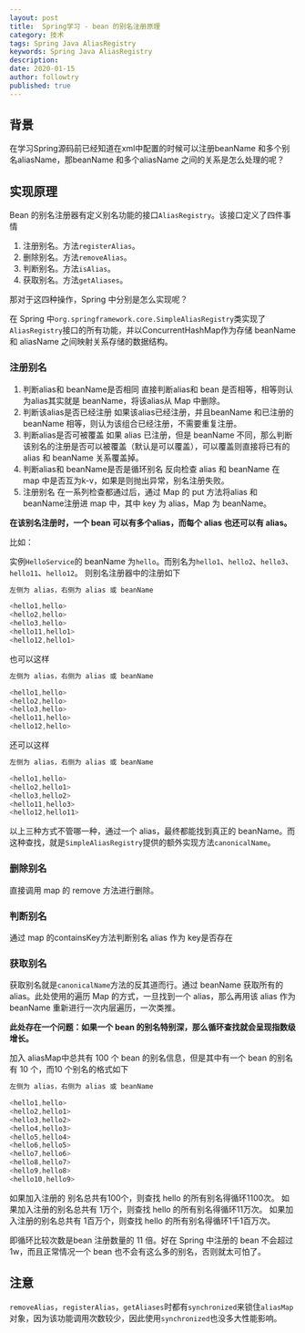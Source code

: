 ```yaml
---
layout: post
title:  Spring学习 - bean 的别名注册原理
category: 技术
tags: Spring Java AliasRegistry
keywords: Spring Java AliasRegistry
description: 
date: 2020-01-15
author: followtry
published: true
---
```



## 背景

在学习Spring源码前已经知道在xml中配置的时候可以注册beanName 和多个别名aliasName，那beanName 和多个aliasName 之间的关系是怎么处理的呢？

## 实现原理

Bean 的别名注册器有定义别名功能的接口`AliasRegistry`。该接口定义了四件事情

1. 注册别名。方法`registerAlias`。
2. 删除别名。方法`removeAlias`。
3. 判断别名。方法`isAlias`。
4. 获取别名。方法`getAliases`。

那对于这四种操作，Spring 中分别是怎么实现呢？

在 Spring 中`org.springframework.core.SimpleAliasRegistry`类实现了`AliasRegistry`接口的所有功能，并以ConcurrentHashMap作为存储 beanName 和 aliasName 之间映射关系存储的数据结构。

### 注册别名

1. 判断alias和 beanName是否相同
   直接判断alias和 bean 是否相等，相等则认为alias其实就是 beanName，将该alias从 Map 中删除。
2. 判断该alias是否已经注册
   如果该alias已经注册，并且beanName 和已注册的 beanName 相等，则认为该组合已经注册，不需要重复注册。
3. 判断alias是否可被覆盖
   如果 alias 已注册，但是 beanName 不同，那么判断该别名的注册是否可以被覆盖（默认是可以覆盖），可以覆盖则直接将已有的 alias 和 beanName 关系覆盖掉。
4. 判断alias和 beanName是否是循环别名
   反向检查 alias 和 beanName 在 map 中是否互为k-v，如果是则抛出异常，别名注册失败。
5. 注册别名 
   在一系列检查都通过后，通过 Map 的 put 方法将alias 和 beanName注册进 map 中，其中 key 为 alias，Map 为 beanName。

**在该别名注册时，一个 bean 可以有多个alias，而每个 alias 也还可以有 alias。**

比如：

实例`HelloService`的 beanName 为`hello`。而别名为`hello1`、`hello2`、`hello3`、`hello11`、`hello12`。
则别名注册器中的注册如下

```java
左侧为 alias，右侧为 alias 或 beanName

<hello1,hello>
<hello2,hello>
<hello3,hello>
<hello11,hello1>
<hello12,hello1>
```

也可以这样

```java
左侧为 alias，右侧为 alias 或 beanName

<hello1,hello>
<hello2,hello>
<hello3,hello>
<hello11,hello>
<hello12,hello>
```

还可以这样

```java
左侧为 alias，右侧为 alias 或 beanName

<hello1,hello>
<hello2,hello1>
<hello3,hello2>
<hello11,hello3>
<hello12,hello11>
```

以上三种方式不管哪一种，通过一个 alias，最终都能找到真正的 beanName。而这种查找，就是`SimpleAliasRegistry`提供的额外实现方法`canonicalName`。


### 删除别名

直接调用 map 的 remove 方法进行删除。

### 判断别名

通过 map 的containsKey方法判断别名 alias 作为 key是否存在

### 获取别名

获取别名就是`canonicalName`方法的反其道而行。通过 beanName 获取所有的 alias。此处使用的遍历 Map 的方式，一旦找到一个 alias，那么再用该 alias 作为 beanName 重新进行一次内层遍历，一次类推。

**此处存在一个问题：如果一个 bean 的别名特别深，那么循环查找就会呈现指数级增长。**

加入 aliasMap中总共有 100 个 bean 的别名信息，但是其中有一个 bean 的别名有 10 个，而10 个别名的格式如下

```java
左侧为 alias，右侧为 alias 或 beanName

<hello1,hello>
<hello2,hello1>
<hello3,hello2>
<hello4,hello3>
<hello5,hello4>
<hello6,hello5>
<hello7,hello6>
<hello8,hello7>
<hello9,hello8>
<hello10,hello9>
```

如果加入注册的 别名总共有100个，则查找 hello 的所有别名得循环1100次。
如果加入注册的别名总共有 1万个，则查找 hello 的所有别名得循环11万次。
如果加入注册的别名总共有 1百万个，则查找 hello 的所有别名得循环1千1百万次。

即循环比较次数是bean 注册数量的 11 倍。好在 Spring 中注册的 bean 不会超过 1w，而且正常情况一个 bean 也不会有这么多的别名，否则就太可怕了。

## 注意


`removeAlias`，`registerAlias`，`getAliases`时都有`synchronized`来锁住`aliasMap`对象，因为该功能调用次数较少，因此使用`synchronized`也没多大性能影响。

